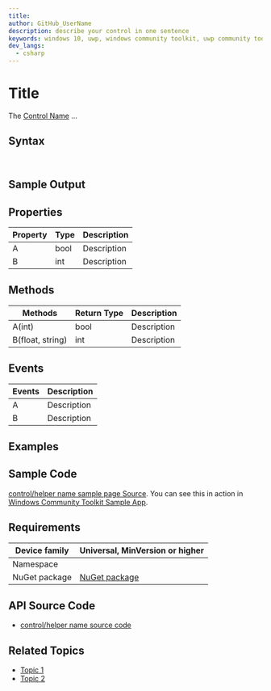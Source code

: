 ```yaml
---
title: 
author: GitHub_UserName
description: describe your control in one sentence
keywords: windows 10, uwp, windows community toolkit, uwp community toolkit, uwp toolkit, your control name
dev_langs:
  - csharp
---
```


<!-- To know about all the available Markdown syntax, Check out https://docs.microsoft.com/contribute/contribute/how-to-write-use-markdown -->
<!-- Ensure you remove all comments before submission, to ensure that there are no formatting issues when displaying this page.  -->
<!-- It is recommended to check how the Documentation will look in the sample app, before Merging a PR -->

# Title
<!-- Describe your control -->
The [Control Name](API-Link) ...
<!-- You can get your API link from https://docs.microsoft.com/dotnet/api/?term=Microsoft.Toolkit. Make sure you remove the "?view=uwp-toolkit-x.x.x" from the end and country specific keyword like "en-us" of the URL eg: https://docs.microsoft.com/dotnet/api/microsoft.toolkit.uwp.helpers.printhelper -->

<!-- Use below format to display note
> [!NOTE]
Some note

> [!IMPORTANT]
Some important note

> [!WARNING]
Some warning note
-->

## Syntax

```csharp

```
<!-- VB.Net samples are optional. If included, 'vb' should also be listed in the 'dev_langs' defined in the header. Code Blocks will be combined if there is other content between different Code Block languages.
```vb

```
-->

```xaml

```

## Sample Output

<!-- Image/Text can show the output of the control/helper -->

## Properties

<!-- Explain all properties in a table format -->

| Property | Type | Description |
| -- | -- | -- |
| A | bool | Description |
| B | int | Description |

<!-- Use <remarks> tag in C# to give more info about a propertie. For more info - https://docs.microsoft.com/dotnet/csharp/programming-guide/xmldoc/remarks -->

## Methods

<!-- Explain all methods in a table format -->

| Methods | Return Type | Description |
| -- | -- | -- |
| A(int) | bool | Description |
| B(float, string) | int | Description |

<!-- Use <remarks> tag in C# to give more info about a method. For more info - https://docs.microsoft.com/dotnet/csharp/programming-guide/xmldoc/remarks -->

## Events

<!-- Explain all events in a table format -->

| Events | Description |
| -- | -- |
| A | Description |
| B | Description |

<!-- Use <remarks> tag in C# to give more info about a event. For more info - https://docs.microsoft.com/dotnet/csharp/programming-guide/xmldoc/remarks -->

## Examples

<!-- All control/helper must at least have an example to show the use of Properties and Methods in your control/helper with the output -->
<!-- Use <example> and <code> tags in C# to create a Propertie/method specific examples. For more info - https://docs.microsoft.com/dotnet/csharp/programming-guide/xmldoc/example -->
<!-- Optional: Codes to achieve real-world use case with the output. For eg: Check https://docs.microsoft.com/windows/uwpcommunitytoolkit/animations/animationset#examples  -->

## Sample Code

<!-- Link to the sample page in the Windows Community Toolkit Sample App -->
[control/helper name sample page Source](sample-page-link). You can see this in action in [Windows Community Toolkit Sample App](https://www.microsoft.com/store/apps/9NBLGGH4TLCQ).

## Requirements

| Device family | Universal, MinVersion or higher   |
| -- | -- |
| Namespace |  |
| NuGet package | [NuGet package](NuGet-package-link) |

<!-- If your control supports .NET Standard then uncomment the below line -->
<!-- The Control Name supports .NET Standard -->

<!-- Copy paste for the NuGet package links
[Microsoft.Toolkit](https://www.nuget.org/packages/Microsoft.Toolkit/)
[Microsoft.Toolkit.Services](https://www.nuget.org/packages/Microsoft.Toolkit.Services/)
[Microsoft.Toolkit.Parsers](https://www.nuget.org/packages/Microsoft.Toolkit.Parsers/)
[Microsoft.Toolkit.Uwp](https://www.nuget.org/packages/Microsoft.Toolkit.Uwp/)
[Microsoft.Toolkit.Uwp.Notifications](https://www.nuget.org/packages/Microsoft.Toolkit.Uwp.Notifications/)
[Microsoft.Toolkit.Uwp.Notifications.JavaScript](https://www.nuget.org/packages/Microsoft.Toolkit.Uwp.Notifications.JavaScript/)
[Microsoft.Toolkit.Uwp.Services](https://www.nuget.org/packages/Microsoft.Toolkit.Uwp.Services/)
[Microsoft.Toolkit.Uwp.UI](https://www.nuget.org/packages/Microsoft.Toolkit.Uwp.UI/)
[Microsoft.Toolkit.Uwp.UI.Animations](https://www.nuget.org/packages/Microsoft.Toolkit.Uwp.UI.Animations/)
[Microsoft.Toolkit.Uwp.UI.Controls](https://www.nuget.org/packages/Microsoft.Toolkit.Uwp.UI.Controls/)
[Microsoft.Toolkit.Uwp.Connectivity](https://www.nuget.org/packages/Microsoft.Toolkit.Uwp.Connectivity/)
[Microsoft.Toolkit.Uwp.DeveloperTools](https://www.nuget.org/packages/Microsoft.Toolkit.Uwp.DeveloperTools/)
 -->

## API Source Code

- [control/helper name source code](source-code-link)

## Related Topics

<!-- Optional -->

- [Topic 1](link)
- [Topic 2](link)
